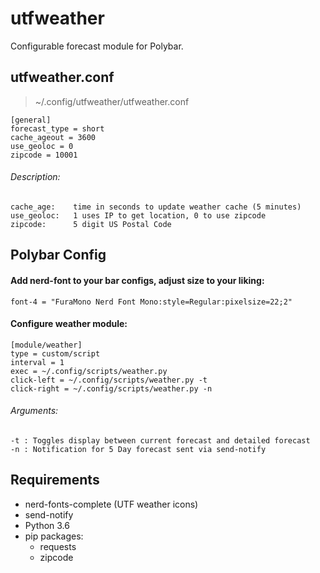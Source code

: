 utfweather
=======

Configurable forecast module for Polybar.

## utfweather.conf
> ~/.config/utfweather/utfweather.conf
```
[general]
forecast_type = short
cache_ageout = 3600
use_geoloc = 0 
zipcode = 10001
```
###### Description:
``` 
cache_age:    time in seconds to update weather cache (5 minutes)
use_geoloc:   1 uses IP to get location, 0 to use zipcode
zipcode:      5 digit US Postal Code
```

## Polybar Config

#### Add nerd-font to your bar configs, adjust size to your liking:
```
font-4 = "FuraMono Nerd Font Mono:style=Regular:pixelsize=22;2"
```
#### Configure weather module:
```
[module/weather]
type = custom/script
interval = 1
exec = ~/.config/scripts/weather.py
click-left = ~/.config/scripts/weather.py -t
click-right = ~/.config/scripts/weather.py -n
```
###### Arguments:
```
-t : Toggles display between current forecast and detailed forecast
-n : Notification for 5 Day forecast sent via send-notify
```

## Requirements
* nerd-fonts-complete (UTF weather icons)
* send-notify
* Python 3.6 
* pip packages:
  * requests
  * zipcode
